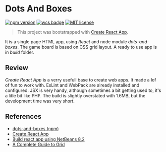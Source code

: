 # Dots And Boxes

[![npm version](https://badge.fury.io/js/dots-and-boxes.svg)](https://badge.fury.io/js/dots-and-boxes)
[![wcs badge](http://familiecommer.de/files/img/author-wcs-blue.svg)](http://WilliCommer.de)
[![MIT license](https://img.shields.io/badge/License-MIT-blue.svg)](https://lbesson.mit-license.org/)

>  
> This project was bootstrapped with [Create React App](https://github.com/facebook/create-react-app).
>  

It is a single page HTML app, using _React_ and node module _dots-and-boxes_.
The game board is based on CSS grid layout.
A ready to use app is in _build_ folder.

## Review
_Create React App_ is a verry usefull base to create web apps. It made a lof of fun to work with.
EsLint and WebPack are already installed and configured.
JSX is very handy, although sometimes a bit getting used to, it's a litle bit like PHP.
The build is slightly overstated with 1.6MB, but the development time was very short.

## References
+ [dots-and-boxes (npm)](https://www.npmjs.com/package/dots-and-boxes)
+ [Create React App](https://github.com/facebook/create-react-app)
+ [Build react app using NetBeans 8.2](https://github.com/WilliCommer/build-react-app-using-netbeans)
+ [A Complete Guide to Grid](https://css-tricks.com/snippets/css/complete-guide-grid/)
